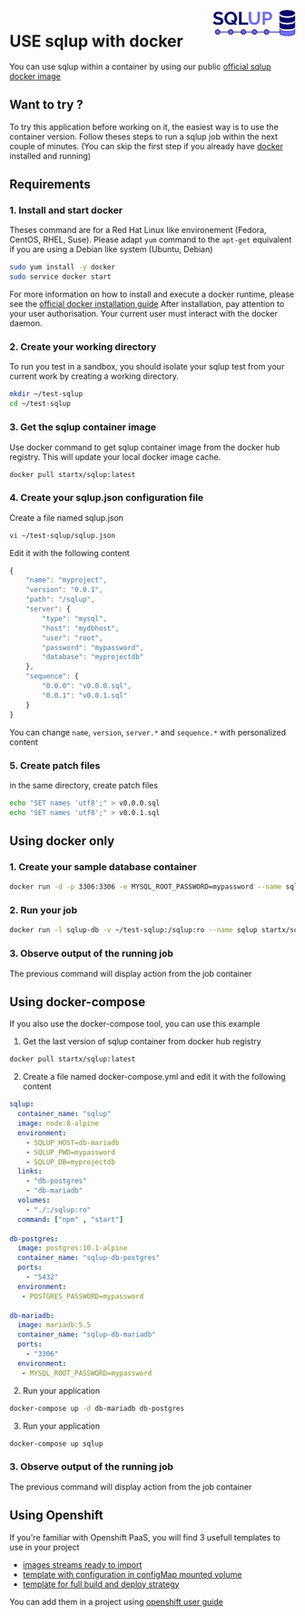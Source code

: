 <img align="right" height="50" src="https://raw.githubusercontent.com/startxfr/sqlup/master/docs/assets/logo.svg?sanitize=true">

# USE sqlup with docker

You can use sqlup within a container by using our public [official sqlup docker image](https://hub.docker.com/r/startx/sqlup/)

## Want to try ?

To try this application before working on it, the easiest way 
is to use the container version. Follow theses steps to run
a sqlup job within the next couple of minutes. 
(You can skip the first step if you already have [docker](https://www.docker.com)
installed and running)

## Requirements

### 1. Install and start docker

Theses command are for a Red Hat Linux like
environement (Fedora, CentOS, RHEL, Suse). Please adapt `yum` command to the 
```apt-get``` equivalent if you are using a Debian like system (Ubuntu, Debian)

```bash
sudo yum install -y docker
sudo service docker start
```
For more information on how to install and execute a docker runtime, please see
the [official docker installation guide](https://docs.docker.com/engine/installation/)
After installation, pay attention to your user authorisation. Your current user
must interact with the docker daemon.

### 2. Create your working directory

To run you test in a sandbox, you should isolate your sqlup test from 
your current work by creating a working directory.
```bash
mkdir ~/test-sqlup
cd ~/test-sqlup
```

### 3. Get the sqlup container image

Use docker command to get sqlup container image from the docker hub registry. 
This will update your local docker image cache.

```bash
docker pull startx/sqlup:latest
```

### 4. Create your sqlup.json configuration file

Create a file named sqlup.json

```bash
vi ~/test-sqlup/sqlup.json
```

Edit it with the following content

```javascript
{
    "name": "myproject",
    "version": "0.0.1",
    "path": "/sqlup",
    "server": {
        "type": "mysql",
        "host": "mydbhost",
        "user": "root",
        "password": "mypassword",
        "database": "myprojectdb"
    },
    "sequence": {
        "0.0.0": "v0.0.0.sql",
        "0.0.1": "v0.0.1.sql"
    }
}
```
You can change `name`, `version`, `server.*` and `sequence.*` with personalized content

### 5. Create patch files

in the same directory, create patch files 

```bash
echo "SET names 'utf8';" > v0.0.0.sql
echo "SET names 'utf8';" > v0.0.1.sql
```

## Using docker only

### 1. Create your sample database container

```bash
docker run -d -p 3306:3306 -e MYSQL_ROOT_PASSWORD=mypassword --name sqlup-db mariadb:5.5
```

### 2. Run your job

```bash
docker run -l sqlup-db -v ~/test-sqlup:/sqlup:ro --name sqlup startx/sqlup:latest
```

### 3. Observe output of the running job

The previous command will display action from the job container


## Using docker-compose

If you also use the docker-compose tool, you can use this example

1. Get the last version of sqlup container from docker hub registry
```bash
docker pull startx/sqlup:latest
```

2. Create a file named docker-compose.yml and edit it with the following content
```yml
sqlup:
  container_name: "sqlup"
  image: node:8-alpine
  environment:
    - SQLUP_HOST=db-mariadb
    - SQLUP_PWD=mypassword
    - SQLUP_DB=myprojectdb
  links:
    - "db-postgres"
    - "db-mariadb"
  volumes:
    - "./:/sqlup:ro"
  command: ["npm" , "start"]

db-postgres:
  image: postgres:10.1-alpine
  container_name: "sqlup-db-postgres"
  ports:
    - "5432"
  environment:
   - POSTGRES_PASSWORD=mypassword

db-mariadb:
  image: mariadb:5.5
  container_name: "sqlup-db-mariadb"
  ports:
    - "3306"
  environment:
   - MYSQL_ROOT_PASSWORD=mypassword
```

2. Run your application
```bash
docker-compose up -d db-mariadb db-postgres
```

3. Run your application
```bash
docker-compose up sqlup
```

### 3. Observe output of the running job

The previous command will display action from the job container

## Using Openshift

If you're familiar with Openshift PaaS, you will find 3 usefull templates to use in
your project
- [images streams ready to import](./openshift-imageStreams.yml)
- [template with configuration in configMap mounted volume](./openshift-template-configMap.yml)
- [template for full build and deploy strategy](./openshift-template-build.yml)

You can add them in a project using [openshift user guide](https://docs.openshift.org/latest/dev_guide/templates.html#uploading-a-template)